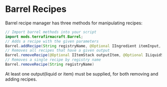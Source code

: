 # Barrel Recipes

Barrel recipe manager has three methods for manipulating recipes:

```java
// Import barrel methods into your script
import mods.terrafirmacraft.Barrel;
// Adds a recipe with the given parameters
Barrel.addRecipe(String registryName, @Optional IIngredient itemInput, ILiquidStack fluidInput, @Optional IItemStack itemOutput, @Optional ILiquidStack fluidOutput, int hours)
// Removes all recipes that have a given output
Barrel.removeRecipe(@Optional IItemStack outputItem, @Optional ILiquidStack outputLiquid)
// Removes a single recipe by registry name
Barrel.removeRecipe(String registryName)
```

At least one output(liquid or item) must be supplied, for both removing and adding recipes.
